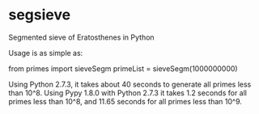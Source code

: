 segsieve
========

Segmented sieve of Eratosthenes in Python

Usage is as simple as:

from primes import sieveSegm
primeList = sieveSegm(1000000000)

Using Python 2.7.3, it takes about 40 seconds to generate all primes less than 10^8.
Using Pypy 1.8.0 with Python 2.7.3 it takes 1.2 seconds for all primes less than 10^8, and 11.65 seconds for all primes less than 10^9.
